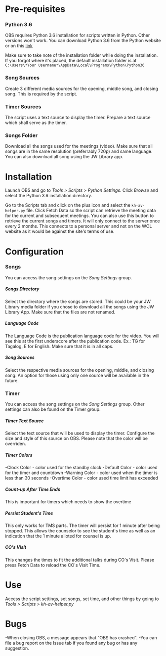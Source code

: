 # Pre-requisites
### Python 3.6
OBS requires Python 3.6 installation for scripts written in Python. Other versions won't work. You can download Python 3.6 from the Python website or on this [link](https://www.python.org/downloads/release/python-360/)

Make sure to take note of the installation folder while doing the installation. If you forgot where it's placed, the default installation folder is at `C:\Users\*Your Username*\AppData\Local\Programs\Python\Python36`

### Song Sources
Create 3 different media sources for the opening, middle song, and closing song. This is required by the script.

### Timer Sources
The script uses a text source to display the timer. Prepare a text source which shall serve as the timer. 

### Songs Folder
Download all the songs used for the meetings (video). Make sure that all songs are in the same resolution (preferrably 720p) and same language. You can also download all song using the JW Library app.


# Installation
Launch OBS and go to *Tools > Scripts > Python Settings*. Click *Browse* and select the Python 3.6 installation directory. 

Go to the Scripts tab and click on the plus icon and select the `kh-av-helper.py` file. Click Fetch Data so the script can retrieve the meeting data for the current and subsequent meetings. You can also use this button to retrieve the current songs and timers. It will only connect to the server once every 2 months. This connects to a personal server and not on the WOL website as it would be against the site's terms of use.

# Configuration
### Songs
You can access the song settings on the *Song Settings* group.
##### Songs Directory
Select the directory where the songs are stored. This could be your JW Library media folder if you chose to download all the songs using the JW Library App. Make sure that the files are not renamed.
##### Language Code
The Language Code is the publication language code for the video. You will see this at the first underscore after the publication code. Ex.: TG for Tagalog, E for English. Make sure that it is in all caps.
##### Song Sources
Select the respective media sources for the opening, middle, and closing song. An option for those using only one source will be available in the future.

### Timer
You can access the song settings on the *Song Settings* group. Other settings can also be found on the Timer group.
##### Timer Text Source
Select the text source that will be used to display the timer. Configure the size and style of this source on OBS. Please note that the color will be overriden.
##### Timer Colors
-Clock Color - color used for the standby clock
-Default Color - color used for the timer and countdown
-Warning Color - color used when the timer is less than 30 seconds
-Overtime Color - color used time limit has exceeded
##### Count-up After Time Ends
This is important for timers which needs to show the overtime
##### Persist Student's Time
This only works for TMS parts. The timer will persist for 1 minute after being stopped. This allows the counselor to see the student's time as well as an indication that the 1 minute alloted for counsel is up.
##### CO's Visit
This changes the times to fit the additional talks during CO's Visit. Please press Fetch Data to reload the CO's Visit Time.

# Use
Access the script settings, set songs, set time, and other things by going to *Tools > Scripts > kh-av-helper.py*

# Bugs
-When closing OBS, a message appears that "OBS has crashed".
-You can file a bug report on the Issue tab if you found any bug or has any suggestion.
